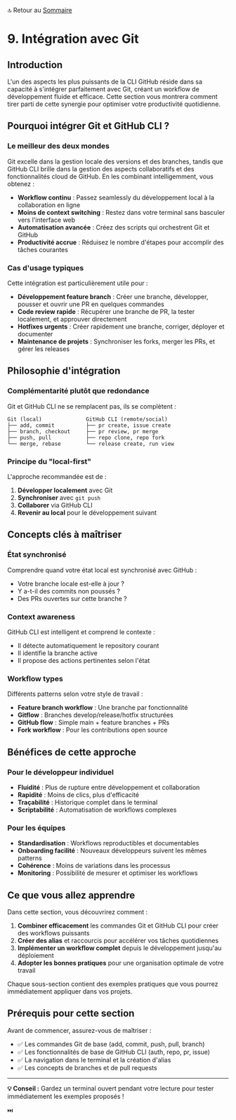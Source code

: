 🔝 Retour au [Sommaire](/SOMMAIRE.md)

# 9. Intégration avec Git

## Introduction

L'un des aspects les plus puissants de la CLI GitHub réside dans sa capacité à s'intégrer parfaitement avec Git, créant un workflow de développement fluide et efficace. Cette section vous montrera comment tirer parti de cette synergie pour optimiser votre productivité quotidienne.

## Pourquoi intégrer Git et GitHub CLI ?

### Le meilleur des deux mondes

Git excelle dans la gestion locale des versions et des branches, tandis que GitHub CLI brille dans la gestion des aspects collaboratifs et des fonctionnalités cloud de GitHub. En les combinant intelligemment, vous obtenez :

- **Workflow continu** : Passez seamlessly du développement local à la collaboration en ligne
- **Moins de context switching** : Restez dans votre terminal sans basculer vers l'interface web
- **Automatisation avancée** : Créez des scripts qui orchestrent Git et GitHub
- **Productivité accrue** : Réduisez le nombre d'étapes pour accomplir des tâches courantes

### Cas d'usage typiques

Cette intégration est particulièrement utile pour :

- **Développement feature branch** : Créer une branche, développer, pousser et ouvrir une PR en quelques commandes
- **Code review rapide** : Récupérer une branche de PR, la tester localement, et approuver directement
- **Hotfixes urgents** : Créer rapidement une branche, corriger, déployer et documenter
- **Maintenance de projets** : Synchroniser les forks, merger les PRs, et gérer les releases

## Philosophie d'intégration

### Complémentarité plutôt que redondance

Git et GitHub CLI ne se remplacent pas, ils se complètent :

```
Git (local)              GitHub CLI (remote/social)
├── add, commit          ├── pr create, issue create
├── branch, checkout     ├── pr review, pr merge
├── push, pull           ├── repo clone, repo fork
└── merge, rebase        └── release create, run view
```

### Principe du "local-first"

L'approche recommandée est de :
1. **Développer localement** avec Git
2. **Synchroniser** avec `git push`
3. **Collaborer** via GitHub CLI
4. **Revenir au local** pour le développement suivant

## Concepts clés à maîtriser

### État synchronisé

Comprendre quand votre état local est synchronisé avec GitHub :
- Votre branche locale est-elle à jour ?
- Y a-t-il des commits non poussés ?
- Des PRs ouvertes sur cette branche ?

### Context awareness

GitHub CLI est intelligent et comprend le contexte :
- Il détecte automatiquement le repository courant
- Il identifie la branche active
- Il propose des actions pertinentes selon l'état

### Workflow types

Différents patterns selon votre style de travail :
- **Feature branch workflow** : Une branche par fonctionnalité
- **Gitflow** : Branches develop/release/hotfix structurées
- **GitHub flow** : Simple main + feature branches + PRs
- **Fork workflow** : Pour les contributions open source

## Bénéfices de cette approche

### Pour le développeur individuel

- **Fluidité** : Plus de rupture entre développement et collaboration
- **Rapidité** : Moins de clics, plus d'efficacité
- **Traçabilité** : Historique complet dans le terminal
- **Scriptabilité** : Automatisation de workflows complexes

### Pour les équipes

- **Standardisation** : Workflows reproductibles et documentables
- **Onboarding facilité** : Nouveaux développeurs suivent les mêmes patterns
- **Cohérence** : Moins de variations dans les processus
- **Monitoring** : Possibilité de mesurer et optimiser les workflows

## Ce que vous allez apprendre

Dans cette section, vous découvrirez comment :

1. **Combiner efficacement** les commandes Git et GitHub CLI pour créer des workflows puissants
2. **Créer des alias** et raccourcis pour accélérer vos tâches quotidiennes
3. **Implémenter un workflow complet** depuis le développement jusqu'au déploiement
4. **Adopter les bonnes pratiques** pour une organisation optimale de votre travail

Chaque sous-section contient des exemples pratiques que vous pourrez immédiatement appliquer dans vos projets.

## Prérequis pour cette section

Avant de commencer, assurez-vous de maîtriser :
- ✅ Les commandes Git de base (add, commit, push, pull, branch)
- ✅ Les fonctionnalités de base de GitHub CLI (auth, repo, pr, issue)
- ✅ La navigation dans le terminal et la création d'alias
- ✅ Les concepts de branches et de pull requests

---

**💡 Conseil :** Gardez un terminal ouvert pendant votre lecture pour tester immédiatement les exemples proposés !

⏭️

